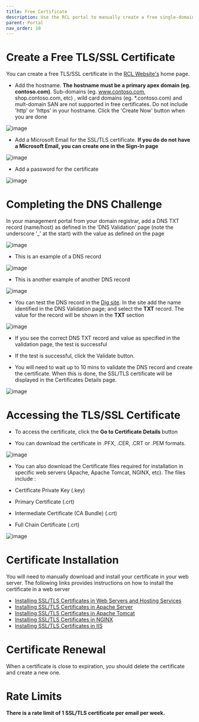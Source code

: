 ```yaml
---
title: Free Certificate
description: Use the RCL portal to manually create a free single-domain SSL/TLS certificate 
parent: Portal
nav_order: 10
---
```


# Create a Free TLS/SSL Certificate

You can create a free TLS/SSL certificate in the [RCL Website's](https://rclapp.com) home page.

- Add the hostname. **The hostname must be a primary apex domain (eg. contoso.com)**. Sub-domains (eg. www.contoso.com, shop.contoso.com, etc) , wild card domains (eg. *.contoso.com) and mult-domain SAN are not supported in free certificates. Do not include 'http' or 'https' in your hostname. Click the 'Create Now' button when you are done

![image](../images/portal/free-certificate-hostname.PNG)

- Add a Microsoft Email for the SSL/TLS certificate. **If you do do not have a Microsoft Email, you can create one in the Sign-In page**

![image](../images/portal/free-certificate-email.PNG)

- Add a password for the certificate

![image](../images/portal/free-certificate-password.PNG)

# Completing the DNS Challenge
In your management portal from your domain registrar, add a DNS TXT record (name/host) as defined in the ‘DNS Validation’ page (note the underscore '_' at the start) with the value as defined on the page

![image](../images/portal/stand-alone-dns-validation.PNG)

- This is an example of a DNS record

![image](../images/portal/stand-alone-dns-record.PNG)

- This is another example of another DNS record

![image](../images/portal/stand-alone-dns-record2.PNG)

- You can test the DNS record in the [Dig site](https://toolbox.googleapps.com/apps/dig/). In the site add the name identified in the DNS Validation page; and select the **TXT** record. The value for the record will be shown in the **TXT** section

![image](../images/portal/dig.PNG)

- If you see the correct DNS TXT record and value as specified in the validation page, the test is successful

- If the test is successful, click the Validate button. 

- You will need to wait up to 10 mins to validate the DNS record and create the certificate. When this is done, the SSL/TLS certificate will be displayed in the Certificates Details page.

![image](../images/portal/free-certificate-ordered.PNG)


# Accessing the TLS/SSL Certificate

- To access the certificate, click the **Go to Certificate Details** button 

- You can download the certificate in .PFX, .CER, .CRT or .PEM formats.

![image](../images/portal/certificate-download.PNG)

- You can also download the Certificate files required for installation in specific web servers (Apache, Apache Tomcat, NGINX, etc). The files include :

- Certificate Private Key (.key)
- Primary Certificate (.crt)
- Intermediate Certificate (CA Bundle) (.crt)
- Full Chain Certificate (.crt)

![image](../images/portal/certificate-download-webserver.PNG)

# Certificate Installation

You will need to manually download and install your certificate in your web server. The following links provides instructions on how to install the certificate in a web server

- [Installing SSL/TLS Certificates in Web Servers and Hosting Services](../installations/web-servers)
- [Installing SSL/TLS Certificates in Apache Server](../installations/apache)
- [Installing SSL/TLS Certificates in Apache Tomcat](../installations/apache-tomcat)
- [Installing SSL/TLS Certificates in NGINX](../installations/nginx)
- [Installing SSL/TLS Certificates in IIS](../installations/iis)

# Certificate Renewal

When a certificate is close to expiration, you should delete the certificate and create a new one.

# Rate Limits

**There is a rate limit of 1 SSL/TLS certificate per email per week.**


